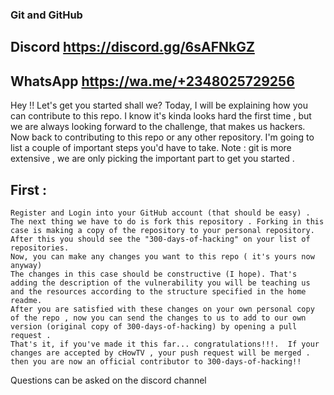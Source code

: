 ### Git and GitHub

## Discord <https://discord.gg/6sAFNkGZ>
## WhatsApp <https://wa.me/+2348025729256>

Hey !! Let's get you started shall we?
Today, I will be explaining how you can contribute to this repo.
I know it's kinda looks hard the first time , but we are always looking forward to the challenge, that makes us hackers.
Now back to contributing to this repo or any other repository.
I'm going to list a couple of important steps you'd have to take. Note : git is more extensive , we are only picking the important part to get you started .
## First :
    Register and Login into your GitHub account (that should be easy) . 
    The next thing we have to do is fork this repository . Forking in this case is making a copy of the repository to your personal repository.
    After this you should see the "300-days-of-hacking" on your list of repositories. 
    Now, you can make any changes you want to this repo ( it's yours now anyway)
    The changes in this case should be constructive (I hope). That's adding the description of the vulnerability you will be teaching us and the resources according to the structure specified in the home readme.
    After you are satisfied with these changes on your own personal copy of the repo , now you can send the changes to us to add to our own version (original copy of 300-days-of-hacking) by opening a pull request .
    That's it, if you've made it this far... congratulations!!!.  If your changes are accepted by cHowTV , your push request will be merged . then you are now an official contributor to 300-days-of-hacking!!



Questions can be asked on the discord channel 


